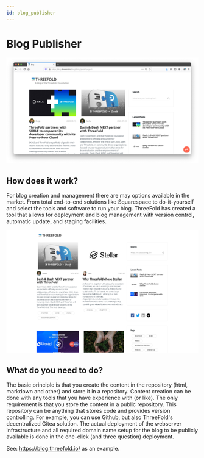 ```yaml
---
id: blog_publisher
---
```


# Blog Publisher

![](./img/blog_browser.png)

## How does it work?

For blog creation and management there are may options available in the market. From total end-to-end solutions like Squarespace to do-it-yourself and select the tools and software to run your blog. ThreeFold has created a tool that allows for deployment and blog management with version control, automatic update, and staging facilities.

![](./img/blog_capture.png)

## What do you need to do?

The basic principle is that you create the content in the repository (html, markdown and other) and store it in a repository.  Content creation can be done with any tools that you have experience with (or like). The only requirement is that you store the content in a public repository. This repository can be anything that stores code and provides version controlling. For example, you can use Github, but also ThreeFold's decentralized Gitea solution. The actual deployment of the webserver infrastructure and all required domain name setup for the blog to be publicly available is done in the one-click (and three question) deployment.

See: https://blog.threefold.io/ as an example.
<!-- 
### Deploy

create widget which does following,
widget needs to be here in iframe


- [ ] size: small/mid/large
  - small limited amount of visitors per month
  - large ...
- [ ] location (mention more locations coming soon)
  - Ghent
  - Vienna
- [ ] name
  - name as used in solution (in the webui and on web)
- [ ] domain (name is prefix of this)
  - ava.tf
  - 3x0.me
  - refit.earth
  - co30.org
  - ninja.tf
  - base.tf
  - tf9.io
- [ ] git url
  - check in wizard git url works
- [ ] sshkey yes/no
  - if yes, ask sshkey for remote login

  - always deploy on ipv6 public
  - always deploy on webgateway


## Manual

- link to manual (TODO: check good enough)

 -->
